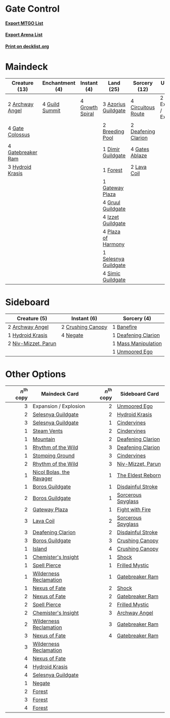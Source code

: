 # Gate Control

#### [Export MTGO List](../collection/Gate%20Control/Gate%20Control.txt)
#### [Export Arena List](../collection/Gate%20Control/Gate%20Control_arena.txt)
#### [Print on decklist.org](http://decklist.org/?deckmain=2%09Archway%20Angel%0A3%09Azorius%20Guildgate%0A2%09Breeding%20Pool%0A4%09Circuitous%20Route%0A2%09Deafening%20Clarion%0A1%09Dimir%20Guildgate%0A2%09Expansion%20/%20Explosion%0A1%09Forest%0A4%09Gate%20Colossus%0A4%09Gatebreaker%20Ram%0A4%09Gates%20Ablaze%0A1%09Gateway%20Plaza%0A4%09Growth%20Spiral%0A4%09Gruul%20Guildgate%0A4%09Guild%20Summit%0A3%09Hydroid%20Krasis%0A4%09Izzet%20Guildgate%0A2%09Lava%20Coil%0A4%09Plaza%20of%20Harmony%0A1%09Selesnya%20Guildgate%0A4%09Simic%20Guildgate&deckside=2%09Archway%20Angel%0A1%09Banefire%0A2%09Crushing%20Canopy%0A1%09Deafening%20Clarion%0A1%09Hydroid%20Krasis%0A1%09Mass%20Manipulation%0A4%09Negate%0A2%09Niv-Mizzet,%20Parun%0A1%09Unmoored%20Ego)
# Maindeck

|                                       Creature (13)                                        |                                     Enchantment (4)                                     |                                       Instant (4)                                        |                                           Land (25)                                           |                                         Sorcery (12)                                         |      Unknown (2)      |
|--------------------------------------------------------------------------------------------|-----------------------------------------------------------------------------------------|------------------------------------------------------------------------------------------|-----------------------------------------------------------------------------------------------|----------------------------------------------------------------------------------------------|-----------------------|
|2 [Archway Angel](http://gatherer.wizards.com/Pages/Card/Details.aspx?multiverseid=457147)  |4 [Guild Summit](http://gatherer.wizards.com/Pages/Card/Details.aspx?multiverseid=452791)|4 [Growth Spiral](http://gatherer.wizards.com/Pages/Card/Details.aspx?multiverseid=457322)|3 [Azorius Guildgate](http://gatherer.wizards.com/Pages/Card/Details.aspx?multiverseid=376256) |4 [Circuitous Route](http://gatherer.wizards.com/Pages/Card/Details.aspx?multiverseid=452875) |2 Expansion / Explosion|
|4 [Gate Colossus](http://gatherer.wizards.com/Pages/Card/Details.aspx?multiverseid=457376)  |                                                                                         |                                                                                          |2 [Breeding Pool](http://gatherer.wizards.com/Pages/Card/Details.aspx?multiverseid=97088)      |2 [Deafening Clarion](http://gatherer.wizards.com/Pages/Card/Details.aspx?multiverseid=452915)|                       |
|4 [Gatebreaker Ram](http://gatherer.wizards.com/Pages/Card/Details.aspx?multiverseid=457270)|                                                                                         |                                                                                          |1 [Dimir Guildgate](http://gatherer.wizards.com/Pages/Card/Details.aspx?multiverseid=376306)   |4 [Gates Ablaze](http://gatherer.wizards.com/Pages/Card/Details.aspx?multiverseid=457246)     |                       |
|3 [Hydroid Krasis](http://gatherer.wizards.com/Pages/Card/Details.aspx?multiverseid=457327) |                                                                                         |                                                                                          |1 [Forest](http://gatherer.wizards.com/Pages/Card/Details.aspx?multiverseid=439860)            |2 [Lava Coil](http://gatherer.wizards.com/Pages/Card/Details.aspx?multiverseid=452858)        |                       |
|                                                                                            |                                                                                         |                                                                                          |1 [Gateway Plaza](http://gatherer.wizards.com/Pages/Card/Details.aspx?multiverseid=452997)     |                                                                                              |                       |
|                                                                                            |                                                                                         |                                                                                          |4 [Gruul Guildgate](http://gatherer.wizards.com/Pages/Card/Details.aspx?multiverseid=376359)   |                                                                                              |                       |
|                                                                                            |                                                                                         |                                                                                          |4 [Izzet Guildgate](http://gatherer.wizards.com/Pages/Card/Details.aspx?multiverseid=376378)   |                                                                                              |                       |
|                                                                                            |                                                                                         |                                                                                          |4 [Plaza of Harmony](http://gatherer.wizards.com/Pages/Card/Details.aspx?multiverseid=457398)  |                                                                                              |                       |
|                                                                                            |                                                                                         |                                                                                          |1 [Selesnya Guildgate](http://gatherer.wizards.com/Pages/Card/Details.aspx?multiverseid=376490)|                                                                                              |                       |
|                                                                                            |                                                                                         |                                                                                          |4 [Simic Guildgate](http://gatherer.wizards.com/Pages/Card/Details.aspx?multiverseid=376500)   |                                                                                              |                       |


# Sideboard

|                                         Creature (5)                                         |                                        Instant (6)                                         |                                         Sorcery (4)                                          |
|----------------------------------------------------------------------------------------------|--------------------------------------------------------------------------------------------|----------------------------------------------------------------------------------------------|
|2 [Archway Angel](http://gatherer.wizards.com/Pages/Card/Details.aspx?multiverseid=457147)    |2 [Crushing Canopy](http://gatherer.wizards.com/Pages/Card/Details.aspx?multiverseid=452876)|1 [Banefire](http://gatherer.wizards.com/Pages/Card/Details.aspx?multiverseid=186613)         |
|1 [Hydroid Krasis](http://gatherer.wizards.com/Pages/Card/Details.aspx?multiverseid=457327)   |4 [Negate](http://gatherer.wizards.com/Pages/Card/Details.aspx?multiverseid=423707)         |1 [Deafening Clarion](http://gatherer.wizards.com/Pages/Card/Details.aspx?multiverseid=452915)|
|2 [Niv-Mizzet, Parun](http://gatherer.wizards.com/Pages/Card/Details.aspx?multiverseid=452942)|                                                                                            |1 [Mass Manipulation](http://gatherer.wizards.com/Pages/Card/Details.aspx?multiverseid=457186)|
|                                                                                              |                                                                                            |1 [Unmoored Ego](http://gatherer.wizards.com/Pages/Card/Details.aspx?multiverseid=452962)     |


# Other Options

|*n*<sup>th</sup> copy|                                           Maindeck Card                                           |*n*<sup>th</sup> copy|                                       Sideboard Card                                        |
|--------------------:|---------------------------------------------------------------------------------------------------|--------------------:|---------------------------------------------------------------------------------------------|
|                    3|Expansion / Explosion                                                                              |                    2|[Unmoored Ego](http://gatherer.wizards.com/Pages/Card/Details.aspx?multiverseid=452962)      |
|                    2|[Selesnya Guildgate](http://gatherer.wizards.com/Pages/Card/Details.aspx?multiverseid=376490)      |                    2|[Hydroid Krasis](http://gatherer.wizards.com/Pages/Card/Details.aspx?multiverseid=457327)    |
|                    3|[Selesnya Guildgate](http://gatherer.wizards.com/Pages/Card/Details.aspx?multiverseid=376490)      |                    1|[Cindervines](http://gatherer.wizards.com/Pages/Card/Details.aspx?multiverseid=457305)       |
|                    1|[Steam Vents](http://gatherer.wizards.com/Pages/Card/Details.aspx?multiverseid=405109)             |                    2|[Cindervines](http://gatherer.wizards.com/Pages/Card/Details.aspx?multiverseid=457305)       |
|                    1|[Mountain](http://gatherer.wizards.com/Pages/Card/Details.aspx?multiverseid=439859)                |                    2|[Deafening Clarion](http://gatherer.wizards.com/Pages/Card/Details.aspx?multiverseid=452915) |
|                    1|[Rhythm of the Wild](http://gatherer.wizards.com/Pages/Card/Details.aspx?multiverseid=457345)      |                    3|[Deafening Clarion](http://gatherer.wizards.com/Pages/Card/Details.aspx?multiverseid=452915) |
|                    1|[Stomping Ground](http://gatherer.wizards.com/Pages/Card/Details.aspx?multiverseid=405110)         |                    3|[Cindervines](http://gatherer.wizards.com/Pages/Card/Details.aspx?multiverseid=457305)       |
|                    2|[Rhythm of the Wild](http://gatherer.wizards.com/Pages/Card/Details.aspx?multiverseid=457345)      |                    3|[Niv-Mizzet, Parun](http://gatherer.wizards.com/Pages/Card/Details.aspx?multiverseid=452942) |
|                    1|[Nicol Bolas, the Ravager](http://gatherer.wizards.com/Pages/Card/Details.aspx?multiverseid=447354)|                    1|[The Eldest Reborn](http://gatherer.wizards.com/Pages/Card/Details.aspx?multiverseid=442978) |
|                    1|[Boros Guildgate](http://gatherer.wizards.com/Pages/Card/Details.aspx?multiverseid=376272)         |                    1|[Disdainful Stroke](http://gatherer.wizards.com/Pages/Card/Details.aspx?multiverseid=420705) |
|                    2|[Boros Guildgate](http://gatherer.wizards.com/Pages/Card/Details.aspx?multiverseid=376272)         |                    1|[Sorcerous Spyglass](http://gatherer.wizards.com/Pages/Card/Details.aspx?multiverseid=435407)|
|                    2|[Gateway Plaza](http://gatherer.wizards.com/Pages/Card/Details.aspx?multiverseid=452997)           |                    1|[Fight with Fire](http://gatherer.wizards.com/Pages/Card/Details.aspx?multiverseid=443007)   |
|                    3|[Lava Coil](http://gatherer.wizards.com/Pages/Card/Details.aspx?multiverseid=452858)               |                    2|[Sorcerous Spyglass](http://gatherer.wizards.com/Pages/Card/Details.aspx?multiverseid=435407)|
|                    3|[Deafening Clarion](http://gatherer.wizards.com/Pages/Card/Details.aspx?multiverseid=452915)       |                    2|[Disdainful Stroke](http://gatherer.wizards.com/Pages/Card/Details.aspx?multiverseid=420705) |
|                    3|[Boros Guildgate](http://gatherer.wizards.com/Pages/Card/Details.aspx?multiverseid=376272)         |                    3|[Crushing Canopy](http://gatherer.wizards.com/Pages/Card/Details.aspx?multiverseid=452876)   |
|                    1|[Island](http://gatherer.wizards.com/Pages/Card/Details.aspx?multiverseid=439857)                  |                    4|[Crushing Canopy](http://gatherer.wizards.com/Pages/Card/Details.aspx?multiverseid=452876)   |
|                    1|[Chemister's Insight](http://gatherer.wizards.com/Pages/Card/Details.aspx?multiverseid=452782)     |                    1|[Shock](http://gatherer.wizards.com/Pages/Card/Details.aspx?multiverseid=129732)             |
|                    1|[Spell Pierce](http://gatherer.wizards.com/Pages/Card/Details.aspx?multiverseid=425876)            |                    1|[Frilled Mystic](http://gatherer.wizards.com/Pages/Card/Details.aspx?multiverseid=457318)    |
|                    1|[Wilderness Reclamation](http://gatherer.wizards.com/Pages/Card/Details.aspx?multiverseid=457293)  |                    1|[Gatebreaker Ram](http://gatherer.wizards.com/Pages/Card/Details.aspx?multiverseid=457270)   |
|                    1|[Nexus of Fate](http://gatherer.wizards.com/Pages/Card/Details.aspx?multiverseid=450253)           |                    2|[Shock](http://gatherer.wizards.com/Pages/Card/Details.aspx?multiverseid=129732)             |
|                    2|[Nexus of Fate](http://gatherer.wizards.com/Pages/Card/Details.aspx?multiverseid=450253)           |                    2|[Gatebreaker Ram](http://gatherer.wizards.com/Pages/Card/Details.aspx?multiverseid=457270)   |
|                    2|[Spell Pierce](http://gatherer.wizards.com/Pages/Card/Details.aspx?multiverseid=425876)            |                    2|[Frilled Mystic](http://gatherer.wizards.com/Pages/Card/Details.aspx?multiverseid=457318)    |
|                    2|[Chemister's Insight](http://gatherer.wizards.com/Pages/Card/Details.aspx?multiverseid=452782)     |                    3|[Archway Angel](http://gatherer.wizards.com/Pages/Card/Details.aspx?multiverseid=457147)     |
|                    2|[Wilderness Reclamation](http://gatherer.wizards.com/Pages/Card/Details.aspx?multiverseid=457293)  |                    3|[Gatebreaker Ram](http://gatherer.wizards.com/Pages/Card/Details.aspx?multiverseid=457270)   |
|                    3|[Nexus of Fate](http://gatherer.wizards.com/Pages/Card/Details.aspx?multiverseid=450253)           |                    4|[Gatebreaker Ram](http://gatherer.wizards.com/Pages/Card/Details.aspx?multiverseid=457270)   |
|                    3|[Wilderness Reclamation](http://gatherer.wizards.com/Pages/Card/Details.aspx?multiverseid=457293)  |                     |                                                                                             |
|                    4|[Nexus of Fate](http://gatherer.wizards.com/Pages/Card/Details.aspx?multiverseid=450253)           |                     |                                                                                             |
|                    4|[Hydroid Krasis](http://gatherer.wizards.com/Pages/Card/Details.aspx?multiverseid=457327)          |                     |                                                                                             |
|                    4|[Selesnya Guildgate](http://gatherer.wizards.com/Pages/Card/Details.aspx?multiverseid=376490)      |                     |                                                                                             |
|                    1|[Negate](http://gatherer.wizards.com/Pages/Card/Details.aspx?multiverseid=423707)                  |                     |                                                                                             |
|                    2|[Forest](http://gatherer.wizards.com/Pages/Card/Details.aspx?multiverseid=439860)                  |                     |                                                                                             |
|                    3|[Forest](http://gatherer.wizards.com/Pages/Card/Details.aspx?multiverseid=439860)                  |                     |                                                                                             |
|                    4|[Forest](http://gatherer.wizards.com/Pages/Card/Details.aspx?multiverseid=439860)                  |                     |                                                                                             |

